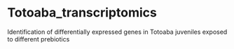 # Totoaba_transcriptomics
Identification of differentially expressed genes in Totoaba juveniles exposed to different prebiotics
